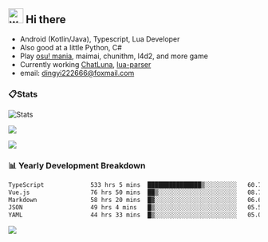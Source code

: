 ## <img alt="wave" src="https://raw.githubusercontent.com/MartinHeinz/MartinHeinz/master/wave.gif" width="30px"> Hi there

- Android (Kotlin/Java), Typescript, Lua Developer
- Also good at a little Python, C#
- Play [osu! mania](https://osu.ppy.sh/users/29808669), maimai, chunithm, l4d2, and more game
- Currently working [ChatLuna](https://github.com/ChatLunaLab), [lua-parser](https://github.com/dingyi222666/lua-parser)
- email: [dingyi222666@foxmail.com](mailto:dingyi222666@foxmail.com)

### 📋Stats

![Stats](https://github-readme-stats.vercel.app/api?username=dingyi222666&show_icons=true&icon_color=47A69E&title_color=47A69E&count_private=true)    

![](https://api.githubtrends.io/user/svg/dingyi222666/langs?time_range=one_year&include_private=True&loc_metric=changed&theme=classic)

![](http://github-profile-summary-cards.vercel.app/api/cards/productive-time?username=dingyi222666&theme=nord_dark&utcOffset=8)

### 📊 Yearly Development Breakdown

<!--START_SECTION:waka-->

```txt
TypeScript             533 hrs 5 mins  ███████████████▒░░░░░░░░░   60.75 %
Vue.js                 76 hrs 50 mins  ██▒░░░░░░░░░░░░░░░░░░░░░░   08.76 %
Markdown               58 hrs 20 mins  █▓░░░░░░░░░░░░░░░░░░░░░░░   06.65 %
JSON                   49 hrs 4 mins   █▒░░░░░░░░░░░░░░░░░░░░░░░   05.59 %
YAML                   44 hrs 33 mins  █▒░░░░░░░░░░░░░░░░░░░░░░░   05.08 %
```

<!--END_SECTION:waka-->

![](https://komarev.com/ghpvc/?username=dingyi222666)
